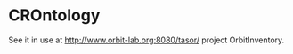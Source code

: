 CROntology
==========

See it in use at http://www.orbit-lab.org:8080/tasor/ project OrbitInventory. 
